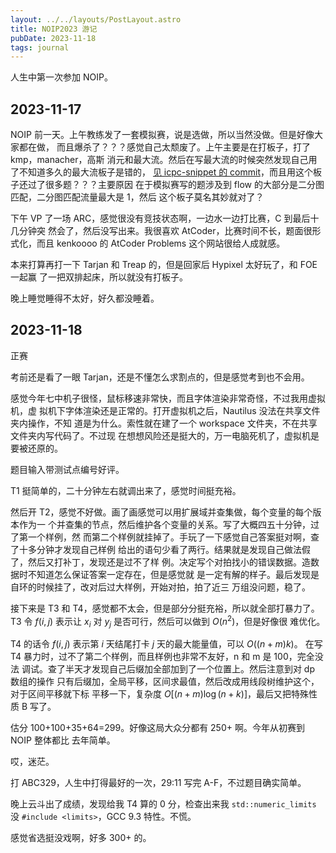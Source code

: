 ```yaml
---
layout: ../../layouts/PostLayout.astro
title: NOIP2023 游记
pubDate: 2023-11-18
tags: journal
---
```


人生中第一次参加 NOIP。

## 2023-11-17

NOIP 前一天。上午教练发了一套模拟赛，说是选做，所以当然没做。但是好像大家都在做，
而且爆杀了？？？感觉自己太颓废了。上午主要是在打板子，打了 kmp，manacher，高斯
消元和最大流。然后在写最大流的时候突然发现自己用了不知道多久的最大流板子是错的，
[见 icpc-snippet 的 commit][3c3409d]，而且用这个板子还过了很多题？？？主要原因
在于模拟赛写的题涉及到 flow 的大部分是二分图匹配，二分图匹配流量最大是 1，然后
这个板子莫名其妙就对了？

[3c3409d]: https://github.com/EarthMessenger/icpc-snippet/commit/3c3409d41b274540ebc12a298b4058ea387ae9d4

下午 VP 了一场 ARC，感觉很没有竞技状态啊，一边水一边打比赛，C 到最后十几分钟突
然会了，然后没写出来。我很喜欢 AtCoder，比赛时间不长，题面很形式化，而且
kenkoooo 的 AtCoder Problems 这个网站很给人成就感。

本来打算再打一下 Tarjan 和 Treap 的，但是回家后 Hypixel 太好玩了，和 FOE 一起赢
了一把双排起床，所以就没有打板子。

晚上睡觉睡得不太好，好久都没睡着。

## 2023-11-18

正赛

考前还是看了一眼 Tarjan，还是不懂怎么求割点的，但是感觉考到也不会用。

感觉今年七中机子很怪，鼠标移速非常快，而且字体渲染非常奇怪，不过我用虚拟机，虚
拟机下字体渲染还是正常的。打开虚拟机之后，Nautilus 没法在共享文件夹内操作，不知
道是为什么。索性就在建了一个 workspace 文件夹，不在共享文件夹内写代码了。不过现
在想想风险还是挺大的，万一电脑死机了，虚拟机是要被还原的。

题目输入带测试点编号好评。

T1 挺简单的，二十分钟左右就调出来了，感觉时间挺充裕。

然后开 T2，感觉不好做。画了画感觉可以用扩展域并查集做，每个变量的每个版本作为一
个并查集的节点，然后维护各个变量的关系。写了大概四五十分钟，过了第一个样例，然
而第二个样例就挂掉了。手玩了一下感觉自己答案挺对啊，查了十多分钟才发现自己样例
给出的语句少看了两行。结果就是发现自己做法假了，然后又打补丁，发现还是过不了样
例。决定写个对拍找小的错误数据。造数据时不知道怎么保证答案一定存在，但是感觉就
是一定有解的样子。最后发现是自环的时候挂了，改对后过大样例，开始对拍，拍了近三
万组没问题，稳了。

接下来是 T3 和 T4，感觉都不太会，但是部分分挺充裕，所以就全部打暴力了。T3 令
$f(i, j)$ 表示让 $x_{i}$ 对 $y_{j}$ 是否可行，然后可以做到 $O(n^2)$，但是好像很
难优化。

T4 的话令 $f(i, j)$ 表示第 $i$ 天结尾打卡 $j$ 天的最大能量值，可以 $O((n+m)k)$。
在写 T4 暴力时，过不了第二个样例，而且样例也非常不友好，n 和 m 是 100，完全没法
调试。查了半天才发现自己后缀加全部加到了一个位置上。然后注意到对 dp 数组的操作
只有后缀加，全局平移，区间求最值，然后改成用线段树维护这个，对于区间平移就下标
平移一下，复杂度 $O[(n+m)\log(n+k)]$，最后又把特殊性质 B 写了。

估分 100+100+35+64=299。好像这局大众分都有 250+ 啊。今年从初赛到 NOIP 整体都比
去年简单。

哎，迷茫。

打 ABC329，人生中打得最好的一次，29:11 写完 A-F，不过题目确实简单。

晚上云斗出了成绩，发现给我 T4 算的 0 分，检查出来我 `std::numeric_limits` 没
`#include <limits>`，GCC 9.3 特性。不慌。

感觉省选挺没戏啊，好多 300+ 的。
